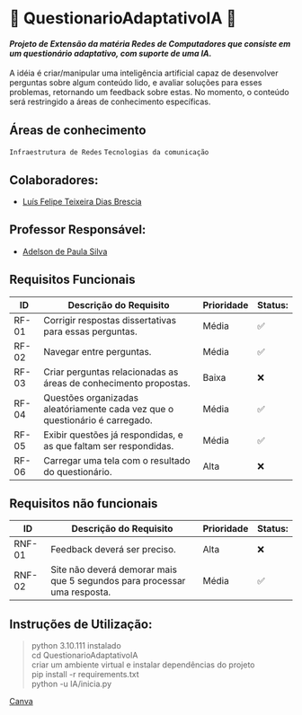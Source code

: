 # :signal_strength: **QuestionarioAdaptativoIA** :robot:

#### *Projeto de Extensão da matéria Redes de Computadores que consiste em um questionário adaptativo, com suporte de uma IA.*
A idéia é criar/manipular uma inteligência artificial capaz de desenvolver perguntas sobre algum conteúdo lido, e avaliar soluções para esses problemas, retornando um feedback sobre estas. No momento, o conteúdo será restringido a áreas de conhecimento específicas.

## **Áreas de conhecimento**
`Infraestrutura de Redes` `Tecnologias da comunicação` 

## Colaboradores:

- [Luís Felipe Teixeira Dias Brescia]()

## Professor Responsável:

- [Adelson de Paula Silva]()

## Requisitos Funcionais

|ID    | Descrição do Requisito  | Prioridade | Status: |
|------|-----------------------------------------|----|------|
|RF-01| Corrigir respostas dissertativas para essas perguntas. | Média | :white_check_mark: |
|RF-02| Navegar entre perguntas. | Média | :white_check_mark: |
|RF-03| Criar perguntas relacionadas as áreas de conhecimento propostas. | Baixa | :x: |
|RF-04| Questões organizadas aleatóriamente cada vez que o questionário é carregado. | Média | :white_check_mark: |
|RF-05| Exibir questões já respondidas, e as que faltam ser respondidas. | Média | :white_check_mark: |
|RF-06| Carregar uma tela com o resultado do questionário. | Alta | :x: |

## Requisitos não funcionais
|ID    | Descrição do Requisito  | Prioridade | Status: |
|------|-----------------------------------------|----|------|
|RNF-01| Feedback deverá ser preciso. | Alta | :x: |
|RNF-02| Site não deverá demorar mais que 5 segundos para processar uma resposta. | Média | :white_check_mark: |

## Instruções de Utilização:
> python 3.10.111 instalado <br/>
cd QuestionarioAdaptativoIA<br/>
criar um ambiente virtual e instalar dependências do projeto<br/>
pip install -r requirements.txt <br/>
python -u IA/inicia.py<br/>

[Canva](https://www.canva.com/design/DAFf8eWmQzk/IDTx_2JrTRAv67fTLhp25g/edit?utm_content=DAFf8eWmQzk&utm_campaign=designshare&utm_medium=link2&utm_source=sharebutton)
